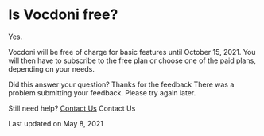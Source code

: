 # Is Vocdoni free?

Yes.

Vocdoni will be free of charge for basic features until October 15, 2021. You will then have to subscribe to the free plan or choose one of the paid plans, depending on your needs.

Did this answer your question?  Thanks for the feedback There was a problem submitting your feedback. Please try again later.

Still need help? [Contact Us](broken-reference) Contact Us

Last updated on May 8, 2021
